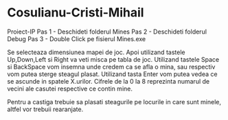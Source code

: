 # Cosulianu-Cristi-Mihail
Proiect-IP
Pas 1 - Deschideti folderul Mines
Pas 2 - Deschideti folderul Debug
Pas 3 - Double Click pe fisierul Mines.exe

Se selecteaza dimensiunea mapei de joc.
Apoi utilizand tastele Up,Down,Left si Right va veti misca pe tabla de joc.
Utilizand tastele Space si BackSpace vom insemna unde credem ca se afla o mina, sau respectiv vom putea sterge steagul plasat.
Utilizand tasta Enter vom putea vedea ce se ascunde in spatele X.urilor.
Cifrele de la 0 la 8 reprezinta numarul de vecini ale casutei respective ce contin mine.

Pentru a castiga trebuie sa plasati steagurile pe locurile in care sunt minele, altfel vor trebuii rearanjate.
